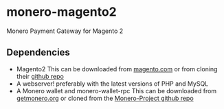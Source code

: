 # monero-magento2
Monero Payment Gateway for Magento 2

## Dependencies
- Magento2 This can be downloaded from [magento.com](https://magento.com/) or from cloning their [github repo](https://github.com/magento/magento2)
- A webserver! preferably with the latest versions of PHP and MySQL
- A Monero wallet and monero-wallet-rpc This can be downloaded from [getmonero.org](https://getmonero.org/downloads/) or cloned from the [Monero-Project github repo](https://github.com/monero-project/monero)
